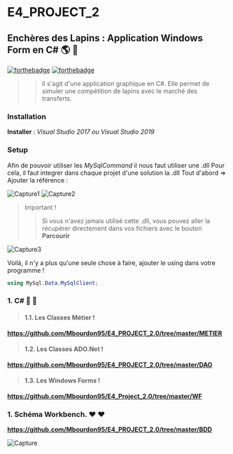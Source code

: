 # E4_PROJECT_2
## Enchères des Lapins : Application Windows Form en C#  :earth_americas: :honeybee:
[![forthebadge](https://forthebadge.com/images/badges/built-with-love.svg)](https://forthebadge.com) [![forthebadge](https://forthebadge.com/images/badges/made-with-c-sharp.svg)](https://forthebadge.com)
>> Il s'agit d'une application graphique en C#. Elle permet de simuler une compétition de lapins avec le marché des transferts.

### Installation 

**Installer** : *Visual Studio 2017 ou Visual Studio 2019*

### Setup

Afin de pouvoir utiliser les *MySqlCommand* il nous faut utiliser une .dll
Pour cela, il faut integrer dans chaque projet d'une solution la .dll 
Tout d'abord => Ajouter la référence :

![Capture1](https://user-images.githubusercontent.com/71081511/115720224-2449fc00-a37d-11eb-8995-a79adbed8bcb.PNG)
![Capture2](https://user-images.githubusercontent.com/71081511/115720234-2744ec80-a37d-11eb-90f4-dd4024198085.PNG)
> Important ! 
>> Si vous n'avez jamais utilisé cette .dll, vous pouvez aller la récupérer directement dans vos fichiers avec le bouton **Parcourir**

![Capture3](https://user-images.githubusercontent.com/71081511/115720239-29a74680-a37d-11eb-96c9-8a28e5a8ffa4.PNG)

Voilà, il n'y a plus qu'une seule chose à faire, ajouter le using dans votre programme !
```c#
using MySql.Data.MySqlClient;
````

### 1. C# :honeybee: :honeybee:

> #### 1.1. Les Classes Métier !
**https://github.com/Mbourdon95/E4_PROJECT_2.0/tree/master/METIER**

> #### 1.2. Les Classes ADO.Net !
**https://github.com/Mbourdon95/E4_PROJECT_2.0/tree/master/DAO**

> #### 1.3. Les Windows Forms !
**https://github.com/Mbourdon95/E4_Project_2.0/tree/master/WF**


### 1. Schéma Workbench. :heart: :heart:

**https://github.com/Mbourdon95/E4_PROJECT_2.0/tree/master/BDD**

![Capture](https://user-images.githubusercontent.com/71081511/115717487-835a4180-a37a-11eb-8241-f4ed334655c4.PNG)




